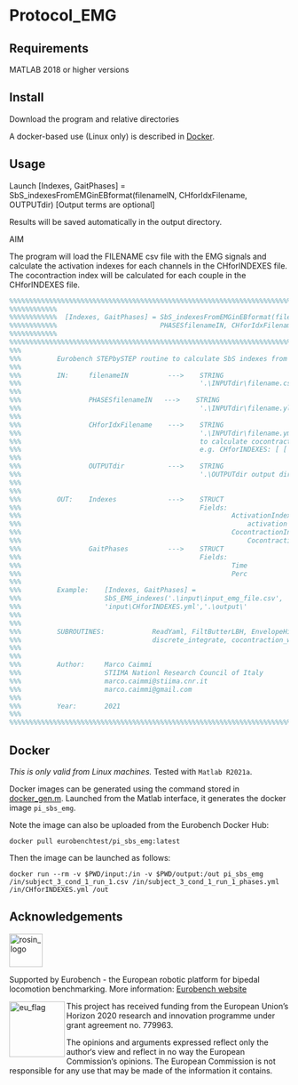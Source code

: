 # Protocol_EMG

## Requirements

MATLAB 2018 or higher versions

## Install

Download the program and relative directories

A docker-based use (Linux only) is described in [Docker](#docker).

## Usage

Launch [Indexes, GaitPhases] = SbS_indexesFromEMGinEBformat(filenameIN, CHforIdxFilename, OUTPUTdir) 
[Output terms are optional]

Results will be saved automatically in the output directory.

AIM

The program will load the FILENAME csv file with the EMG signals and calculate the activation indexes for each channels in the CHforINDEXES file.
The cocontraction index will be calculated for each couple in the CHforINDEXES file.

```matlab
%%%%%%%%%%%%%%%%%%%%%%%%%%%%%%%%%%%%%%%%%%%%%%%%%%%%%%%%%%%%%%%%%%%%%%%%%%%%%%%%%%%%%%%%%%%%%%%%%%%%%%%%%%%%%%%
%%%%%%%%%%%%                                                                                       %%%%%%%%%%%%
%%%%%%%%%%%%  [Indexes, GaitPhases] = SbS_indexesFromEMGinEBformat(filenameIN, ...                 %%%%%%%%%%%%
%%%%%%%%%%%%                          PHASESfilenameIN, CHforIdxFilename, OUTPUTdir)               %%%%%%%%%%%%
%%%%%%%%%%%%                                                                                       %%%%%%%%%%%%
%%%%%%%%%%%%%%%%%%%%%%%%%%%%%%%%%%%%%%%%%%%%%%%%%%%%%%%%%%%%%%%%%%%%%%%%%%%%%%%%%%%%%%%%%%%%%%%%%%%%%%%%%%%%%%%
%%%                                                                                                         %%%
%%%         Eurobench STEPbySTEP routine to calculate SbS indexes from EMG in Eurobench format              %%%
%%%                                                                                                         %%%
%%%         IN:     filenameIN          --->    STRING                                                      %%%
%%%                                             '.\INPUTdir\filename.csv' with EMG data in EB format        %%%
%%%                                                                                                         %%%
%%%                 PHASESfilenameIN   --->    STRING                                                       %%%
%%%                                             '.\INPUTdir\filename.ylm' with gait phases in EB format     %%%
%%%                                                                                                         %%%
%%%                 CHforIdxFilename    --->    STRING                                                      %%%
%%%                                             '.\INPUTdir\filename.yml' file with couples of numbers      %%%
%%%                                             to calculate cocontraction                                  %%%
%%%                                             e.g. CHforINDEXES: [ [ [6 7], [10 11], [15 16] ]            %%%
%%%													                                           %%%
%%%                 OUTPUTdir           --->    STRING                                                      %%%
%%%                                             '.\OUTPUTdir output directory where indexes are saved       %%%
%%%                                                                                                         %%%
%%%                                                                                                         %%%
%%%         OUT:    Indexes             --->    STRUCT                                                      %%%
%%%                                             Fields:                                                     %%%
%%%                                                     ActivationIndexes(i)                                %%%
%%%                                                     	activation index of EMG i-channel               %%%
%%%                                                     CocontractionIndexes(j)                             %%%
%%%                                                         CocontractionIndexes EMG j-couple (e.g. [1 2])  %%%
%%%                 GaitPhases          --->    STRUCT                                                      %%%
%%%                                             Fields:                                                     %%%
%%%                                                     Time                                                %%%
%%%                                                     Perc                                                %%%
%%%                                                                                                         %%%
%%%         Example:    [Indexes, GaitPhases] =                                                             %%%
%%%                     SbS_EMG_indexes('.\input\input_emg_file.csv', '.\input\input_emg_file.csv', ...     %%%
%%%                     'input\CHforINDEXES.yml','.\output\'                                                %%%
%%%                                                                                                         %%%
%%%                                                                                                         %%%
%%%         SUBROUTINES:            ReadYaml, FiltButterLBH, EnvelopeHilbert, ...               	        %%%
%%%                                 discrete_integrate, cocontraction_winter, 				             %%%
%%%                                                                                                         %%%
%%%                                                                                                         %%%
%%%         Author:     Marco Caimmi                                                                        %%%
%%%                     STIIMA Nationl Research Council of Italy                                            %%%
%%%                     marco.caimmi@stiima.cnr.it                                                          %%%
%%%                     marco.caimmi@gmail.com                                                              %%%
%%%                                                                                                         %%%
%%%         Year:       2021                                                                                %%%
%%%                                                                                                         %%%
%%%%%%%%%%%%%%%%%%%%%%%%%%%%%%%%%%%%%%%%%%%%%%%%%%%%%%%%%%%%%%%%%%%%%%%%%%%%%%%%%%%%%%%%%%%%%%%%%%%%%%%%%%%%%%%
```

## Docker

_This is only valid from Linux machines._
Tested with `Matlab R2021a`.

Docker images can be generated using the command stored in [docker_gen.m](docker_gen.m).
Launched from the Matlab interface, it generates the docker image `pi_sbs_emg`.

Note the image can also be uploaded from the Eurobench Docker Hub:

```term
docker pull eurobenchtest/pi_sbs_emg:latest
```

Then the image can be launched as follows:

```term
docker run --rm -v $PWD/input:/in -v $PWD/output:/out pi_sbs_emg /in/subject_3_cond_1_run_1.csv /in/subject_3_cond_1_run_1_phases.yml /in/CHforINDEXES.yml /out
```


## Acknowledgements

<a href="http://eurobench2020.eu">
  <img src="http://eurobench2020.eu/wp-content/uploads/2018/06/cropped-logoweb.png"
       alt="rosin_logo" height="60" >
</a>

Supported by Eurobench - the European robotic platform for bipedal locomotion benchmarking.
More information: [Eurobench website][eurobench_website]

<img src="http://eurobench2020.eu/wp-content/uploads/2018/02/euflag.png"
     alt="eu_flag" width="100" align="left" >

This project has received funding from the European Union’s Horizon 2020
research and innovation programme under grant agreement no. 779963.

The opinions and arguments expressed reflect only the author‘s view and
reflect in no way the European Commission‘s opinions.
The European Commission is not responsible for any use that may be made
of the information it contains.

[eurobench_logo]: http://eurobench2020.eu/wp-content/uploads/2018/06/cropped-logoweb.png
[eurobench_website]: http://eurobench2020.eu "Go to website"
